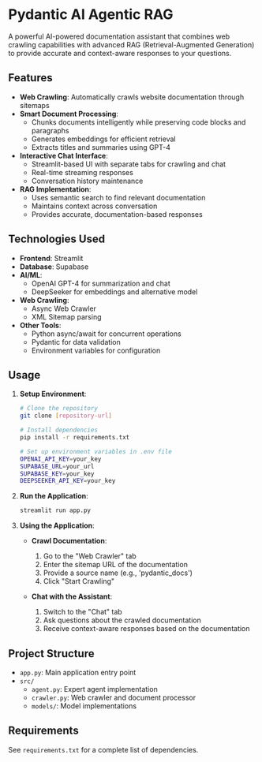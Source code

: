 # Pydantic AI Agentic RAG

A powerful AI-powered documentation assistant that combines web crawling capabilities with advanced RAG (Retrieval-Augmented Generation) to provide accurate and context-aware responses to your questions.

## Features

- **Web Crawling**: Automatically crawls website documentation through sitemaps
- **Smart Document Processing**: 
  - Chunks documents intelligently while preserving code blocks and paragraphs
  - Generates embeddings for efficient retrieval
  - Extracts titles and summaries using GPT-4
- **Interactive Chat Interface**:
  - Streamlit-based UI with separate tabs for crawling and chat
  - Real-time streaming responses
  - Conversation history maintenance
- **RAG Implementation**:
  - Uses semantic search to find relevant documentation
  - Maintains context across conversation
  - Provides accurate, documentation-based responses

## Technologies Used

- **Frontend**: Streamlit
- **Database**: Supabase
- **AI/ML**:
  - OpenAI GPT-4 for summarization and chat
  - DeepSeeker for embeddings and alternative model
- **Web Crawling**:
  - Async Web Crawler
  - XML Sitemap parsing
- **Other Tools**:
  - Python async/await for concurrent operations
  - Pydantic for data validation
  - Environment variables for configuration

## Usage

1. **Setup Environment**:
   ```bash
   # Clone the repository
   git clone [repository-url]
   
   # Install dependencies
   pip install -r requirements.txt
   
   # Set up environment variables in .env file
   OPENAI_API_KEY=your_key
   SUPABASE_URL=your_url
   SUPABASE_KEY=your_key
   DEEPSEEKER_API_KEY=your_key
   ```

2. **Run the Application**:
   ```bash
   streamlit run app.py
   ```

3. **Using the Application**:
   - **Crawl Documentation**:
     1. Go to the "Web Crawler" tab
     2. Enter the sitemap URL of the documentation
     3. Provide a source name (e.g., 'pydantic_docs')
     4. Click "Start Crawling"
   
   - **Chat with the Assistant**:
     1. Switch to the "Chat" tab
     2. Ask questions about the crawled documentation
     3. Receive context-aware responses based on the documentation

## Project Structure

- `app.py`: Main application entry point
- `src/`
  - `agent.py`: Expert agent implementation
  - `crawler.py`: Web crawler and document processor
  - `models/`: Model implementations

## Requirements

See `requirements.txt` for a complete list of dependencies.